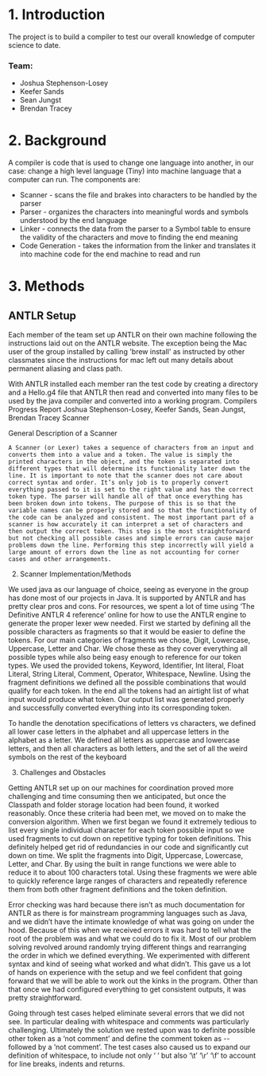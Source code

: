 # 1. Introduction
The project is to build a compiler to test our overall knowledge of computer science to date.

### Team: 
- Joshua Stephenson-Losey
- Keefer Sands
- Sean Jungst
- Brendan Tracey

# 2. Background
A compiler is code that is used to change one language into another, in our case: change a high level language (Tiny) into machine language that a computer can run. The components are:
- Scanner - scans the file and brakes into characters to be handled by the parser
- Parser - organizes the characters into meaningful words and symbols understood by the end language
- Linker - connects the data from the parser to a Symbol table to ensure the validity of the characters and move to finding the end meaning
- Code Generation - takes the information from the linker and translates it into machine code for the end machine to read and run
# 3. Methods
## ANTLR Setup
Each member of the team set up ANTLR on their own machine following the instructions laid out on the ANTLR website. The exception being the Mac user of the group installed by calling 'brew install' as instructed by other classmates since the instructions for mac left out many details about permanent aliasing and class path.

With ANTLR installed each member ran the test code by creating a directory and a Hello.g4 file that ANTLR then read and converted into many files to be used by the java compiler and converted into a working program.
Compilers Progress Report
Joshua Stephenson-Losey, Keefer Sands, Sean Jungst, Brendan Tracey
Scanner



General Description of a Scanner

    A Scanner (or Lexer) takes a sequence of characters from an input and converts them into a value and a token. The value is simply the printed characters in the object, and the token is separated into different types that will determine its functionality later down the line. It is important to note that the scanner does not care about correct syntax and order. It’s only job is to properly convert everything passed to it is set to the right value and has the correct token type. The parser will handle all of that once everything has been broken down into tokens. The purpose of this is so that the variable names can be properly stored and so that the functionality of the code can be analyzed and consistent. The most important part of a scanner is how accurately it can interpret a set of characters and then output the correct token. This step is the most straightforward but not checking all possible cases and simple errors can cause major problems down the line. Performing this step incorrectly will yield a large amount of errors down the line as not accounting for corner cases and other arrangements.

2.    Scanner Implementation/Methods

We used java as our language of choice, seeing as everyone in the group has done most of our projects in Java. It is supported by ANTLR and has pretty clear pros and cons. For resources, we spent a lot of time using ‘The Definitive ANTLR 4 reference’ online for how to use the ANTLR engine to generate the proper lexer wew needed. First we started by defining all the possible characters as fragments so that it would be easier to define the tokens. For our main categories of fragments we chose, Digit, Lowercase, Uppercase, Letter and Char. We chose these as they cover everything all possible types while also being easy enough to reference for our token types. We used the provided tokens, Keyword, Identifier, Int literal, Float Literal, String Literal, Comment, Operator, Whitespace, Newline. Using the fragment definitions we defined all the possible combinations that would qualify for each token. In the end all the tokens had an airtight list of what input would produce what token. Our output list was generated properly and successfully converted everything into its corresponding token.

To handle the denotation specifications of letters vs characters, we defined all lower case letters in the alphabet and all uppercase letters in the alphabet as a letter. We defined all letters as uppercase and lowercase letters, and then all characters as both letters, and the set of all the weird symbols on the rest of the keyboard

3. Challenges and Obstacles

Getting ANTLR set up on our machines for coordination proved more challenging and time consuming then we anticipated, but once the Classpath and folder storage location had been found, it worked reasonably. Once these criteria had been met, we moved on to make the conversion algorithm. When we first began we found it extremely tedious to list every single individual character for each token possible input so we used fragments to cut down on repetitive typing for token definitions. This definitely helped get rid of redundancies in our code and significantly cut down on time. We split the fragments into Digit, Uppercase, Lowercase, Letter, and Char. By using the built in range functions we were able to reduce it to about 100 characters total. Using these fragments we were able to quickly reference large ranges of characters and repeatedly reference them from both other fragment definitions and the token definition. 

Error checking was hard because there isn’t as much documentation for ANTLR as there is for mainstream programming languages such as Java, and we didn’t have the intimate knowledge of what was going on under the hood. Because of this when we received errors it was hard to tell what the root of the problem was and what we could do to fix it. Most of our problem solving revolved around randomly trying different things and rearranging the order in which we defined everything. We experimented with different syntax and kind of seeing what worked and what didn’t. This gave us a lot of hands on experience with the setup and we feel confident that going forward that we will be able to work out the kinks in the program. Other than that once we had configured everything to get consistent outputs, it was pretty straightforward.

Going through test cases helped eliminate several errors that we did not see. In particular dealing with whitespace and comments was particularly challenging. Ultimately the solution we rested upon was to definite possible other token as a ‘not comment’ and define the comment token as -- followed by a ’not comment’. The test cases also caused us to expand our definition of whitespace, to include not only ‘ ‘ but also ‘\t’ ‘\r’ ‘\f’ to account for line breaks, indents and returns.

